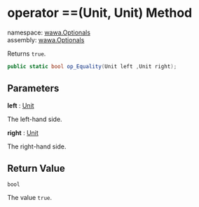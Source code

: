 # operator ==\(Unit, Unit\) Method

namespace: [wawa\.Optionals](../../wawa.Optionals.md)<br />
assembly: [wawa\.Optionals](../../../wawa.Optionals.md)

Returns `true`\.

```csharp
public static bool op_Equality(Unit left ,Unit right);
```

## Parameters

__left__ : [Unit](../../../wawa.Optionals/wawa.Optionals/Unit.md)

The left\-hand side\.

__right__ : [Unit](../../../wawa.Optionals/wawa.Optionals/Unit.md)

The right\-hand side\.

## Return Value

`bool`

The value `true`\.


